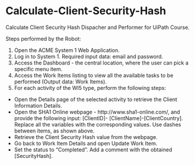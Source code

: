 # Calculate-Client-Security-Hash
Calculate Client Security Hash Dispacher and Performer for UiPath Course.

Steps performed by the Robot:

<ol>
<li>
Open the ACME System 1 Web Application.
</li>
<li>
Log in to System 1. Required input data: email and password.<br>
</li>
<li>
Access the Dashboard - the central location, where the user can pick a specific menu item.<br>
</li>
<li>
Access the Work Items listing to view all the available tasks to be performed (Output data: Work Items).<br>
</li>
<li>
For each activity of the WI5 type, perform the following steps:
</li>
</ol>
  <ul>
  <li>
  Open the Details page of the selected activity to retrieve the Client Information Details.
  </li>
  <li>
  Open the SHA1 Online webpage - http://www.sha1-online.com/, and provide the following input: [ClientID]-
  [ClientName]-[ClientCountry]. Replace all the variables with the corresponding values. Use dashes between items, 
  as shown above.
  </li>
  <li>
  Retrieve the Client Security Hash value from the webpage.
  </li>
  <li>
  Go back to Work Item Details and open Update Work Item.
  </li>
  <li>
  Set the status to “Completed”. Add a comment with the obtained [SecurityHash].
  </li><br>
  </ul>
 <ol>
